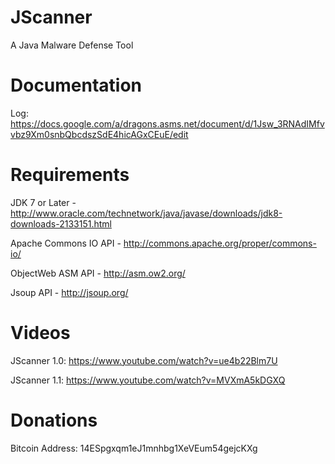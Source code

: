 JScanner
========

A Java Malware Defense Tool


Documentation
=============
Log: https://docs.google.com/a/dragons.asms.net/document/d/1Jsw_3RNAdIMfvvbz9Xm0snbQbcdszSdE4hicAGxCEuE/edit


Requirements
============

JDK 7 or Later - http://www.oracle.com/technetwork/java/javase/downloads/jdk8-downloads-2133151.html

Apache Commons IO API - http://commons.apache.org/proper/commons-io/

ObjectWeb ASM API - http://asm.ow2.org/

Jsoup API - http://jsoup.org/


Videos
======

JScanner 1.0: https://www.youtube.com/watch?v=ue4b22Blm7U

JScanner 1.1: https://www.youtube.com/watch?v=MVXmA5kDGXQ


Donations
=========

Bitcoin Address: 14ESpgxqm1eJ1mnhbg1XeVEum54gejcKXg

